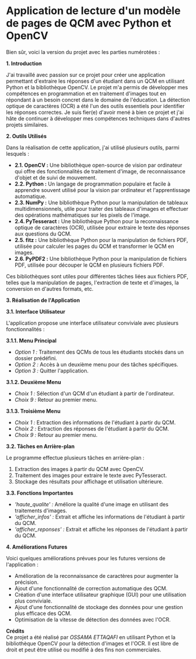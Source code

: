 # Application de lecture d'un modèle de pages de QCM avec Python et OpenCV

Bien sûr, voici la version du projet avec les parties numérotées :

**1. Introduction**

J'ai travaillé avec passion sur ce projet pour créer une application permettant d'extraire les réponses d'un étudiant dans un QCM en utilisant Python et la bibliothèque OpenCV. Le projet m'a permis de développer mes compétences en programmation et en traitement d'images tout en répondant à un besoin concret dans le domaine de l'éducation. La détection optique de caractères (OCR) a été l'un des outils essentiels pour identifier les réponses correctes. Je suis fier(e) d'avoir mené à bien ce projet et j'ai hâte de continuer à développer mes compétences techniques dans d'autres projets similaires.

**2. Outils Utilisés**

Dans la réalisation de cette application, j'ai utilisé plusieurs outils, parmi lesquels :

- **2.1. OpenCV :** Une bibliothèque open-source de vision par ordinateur qui offre des fonctionnalités de traitement d'image, de reconnaissance d'objet et de suivi de mouvement.
- **2.2. Python :** Un langage de programmation populaire et facile à apprendre souvent utilisé pour la vision par ordinateur et l'apprentissage automatique.
- **2.3. NumPy :** Une bibliothèque Python pour la manipulation de tableaux multidimensionnels, utile pour traiter des tableaux d'images et effectuer des opérations mathématiques sur les pixels de l'image.
- **2.4. PyTesseract :** Une bibliothèque Python pour la reconnaissance optique de caractères (OCR), utilisée pour extraire le texte des réponses aux questions du QCM.
- **2.5. fitz :** Une bibliothèque Python pour la manipulation de fichiers PDF, utilisée pour calculer les pages du QCM et transformer le QCM en images.
- **2.6. PyPDF2 :** Une bibliothèque Python pour la manipulation de fichiers PDF, utilisée pour découper le QCM en plusieurs fichiers PDF.

Ces bibliothèques sont utiles pour différentes tâches liées aux fichiers PDF, telles que la manipulation de pages, l'extraction de texte et d'images, la conversion en d'autres formats, etc.

**3. Réalisation de l'Application**

**3.1. Interface Utilisateur**

L'application propose une interface utilisateur conviviale avec plusieurs fonctionnalités :

**3.1.1. Menu Principal**
- *Option 1 :* Traitement des QCMs de tous les étudiants stockés dans un dossier prédéfini.
- *Option 2 :* Accès à un deuxième menu pour des tâches spécifiques.
- *Option 3 :* Quitter l'application.

**3.1.2. Deuxième Menu**
- *Choix 1 :* Sélection d'un QCM d'un étudiant à partir de l'ordinateur.
- *Choix 9 :* Retour au premier menu.

**3.1.3. Troisième Menu**
- *Choix 1 :* Extraction des informations de l'étudiant à partir du QCM.
- *Choix 2 :* Extraction des réponses de l'étudiant à partir du QCM.
- *Choix 9 :* Retour au premier menu.

**3.2. Tâches en Arrière-plan**

Le programme effectue plusieurs tâches en arrière-plan :
1. Extraction des images à partir du QCM avec OpenCV.
2. Traitement des images pour extraire le texte avec PyTesseract.
3. Stockage des résultats pour affichage et utilisation ultérieure.

**3.3. Fonctions Importantes**
- *'haute_qualite' :* Améliore la qualité d'une image en utilisant des traitements d'images.
- *'afficher_infos' :* Extrait et affiche les informations de l'étudiant à partir du QCM.
- *'afficher_reponses' :* Extrait et affiche les réponses de l'étudiant à partir du QCM.

**4. Améliorations Futures**

Voici quelques améliorations prévues pour les futures versions de l'application :
- Amélioration de la reconnaissance de caractères pour augmenter la précision.
- Ajout d'une fonctionnalité de correction automatique des QCM.
- Création d'une interface utilisateur graphique (GUI) pour une utilisation plus conviviale.
- Ajout d'une fonctionnalité de stockage des données pour une gestion plus efficace des QCM.
- Optimisation de la vitesse de détection des données avec l'OCR.

**Crédits** <br>
Ce projet a été réalisé par *OSSAMA ETTAQAFI* en utilisant Python et la bibliothèque OpenCV pour la détection d'images et l'OCR. Il est libre de droit et peut être utilisé ou modifié à des fins non commerciales.
